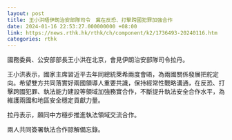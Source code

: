 ```yaml
---
layout: post
title: 王小洪晤伊朗治安部隊司令　冀在反恐、打擊跨國犯罪加強合作
date: 2024-01-16 22:53:27.000000000 +08:00
link: https://news.rthk.hk/rthk/ch/component/k2/1736493-20240116.htm
categories: rthk
---
```


國務委員、公安部部長王小洪在北京，會見伊朗治安部隊司令拉丹。 

王小洪表示，國家主席習近平去年同總統萊希兩度會晤，為兩國關係發展把舵定向。希望雙方共同落實好兩國領導人重要共識，保持經常性戰略溝通，在反恐、打擊跨國犯罪、執法能力建設等領域加強務實合作，不斷提升執法安全合作水平，為維護兩國和地區安全穩定貢獻力量。 

拉丹表示，願同中方穩步推進執法領域交流合作。 

兩人共同簽署執法合作諒解備忘錄。
